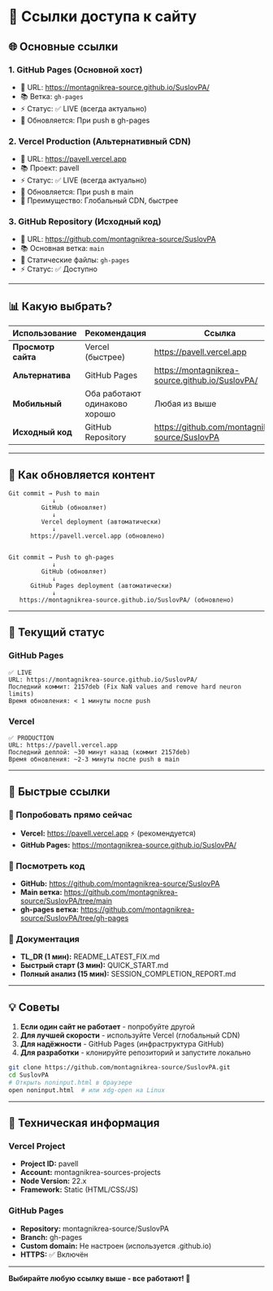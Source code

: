 # 🔗 Ссылки доступа к сайту

## 🌐 Основные ссылки

### 1. **GitHub Pages** (Основной хост)
- 📍 URL: https://montagnikrea-source.github.io/SuslovPA/
- 📚 Ветка: `gh-pages`
- ⚡ Статус: ✅ LIVE (всегда актуально)
- 🔄 Обновляется: При push в gh-pages

### 2. **Vercel Production** (Альтернативный CDN)
- 📍 URL: https://pavell.vercel.app
- 📚 Проект: pavell
- ⚡ Статус: ✅ LIVE (всегда актуально)
- 🔄 Обновляется: При push в main
- 🚀 Преимущество: Глобальный CDN, быстрее

### 3. **GitHub Repository** (Исходный код)
- 📍 URL: https://github.com/montagnikrea-source/SuslovPA
- 📚 Основная ветка: `main`
- 📂 Статические файлы: `gh-pages`
- ⚡ Статус: ✅ Доступно

---

## 📊 Какую выбрать?

| Использование | Рекомендация | Ссылка |
|---|---|---|
| **Просмотр сайта** | Vercel (быстрее) | https://pavell.vercel.app |
| **Альтернатива** | GitHub Pages | https://montagnikrea-source.github.io/SuslovPA/ |
| **Мобильный** | Оба работают одинаково хорошо | Любая из выше |
| **Исходный код** | GitHub Repository | https://github.com/montagnikrea-source/SuslovPA |

---

## 🔄 Как обновляется контент

```
Git commit → Push to main
            ↓
         GitHub (обновляет)
            ↓
         Vercel deployment (автоматически)
            ↓
      https://pavell.vercel.app (обновлено)


Git commit → Push to gh-pages
            ↓
         GitHub (обновляет)
            ↓
      GitHub Pages deployment (автоматически)
            ↓
   https://montagnikrea-source.github.io/SuslovPA/ (обновлено)
```

---

## 📌 Текущий статус

### GitHub Pages
```
✅ LIVE
URL: https://montagnikrea-source.github.io/SuslovPA/
Последний коммит: 2157deb (Fix NaN values and remove hard neuron limits)
Время обновления: < 1 минуты после push
```

### Vercel
```
✅ PRODUCTION
URL: https://pavell.vercel.app
Последний деплой: ~30 минут назад (коммит 2157deb)
Время обновления: ~2-3 минуты после push в main
```

---

## 🚀 Быстрые ссылки

### 🔹 Попробовать прямо сейчас
- **Vercel:** https://pavell.vercel.app ⚡ (рекомендуется)
- **GitHub Pages:** https://montagnikrea-source.github.io/SuslovPA/ 

### 🔹 Посмотреть код
- **GitHub:** https://github.com/montagnikrea-source/SuslovPA
- **Main ветка:** https://github.com/montagnikrea-source/SuslovPA/tree/main
- **gh-pages ветка:** https://github.com/montagnikrea-source/SuslovPA/tree/gh-pages

### 🔹 Документация
- **TL_DR (1 мин):** README_LATEST_FIX.md
- **Быстрый старт (3 мин):** QUICK_START.md
- **Полный анализ (15 мин):** SESSION_COMPLETION_REPORT.md

---

## 💡 Советы

1. **Если один сайт не работает** - попробуйте другой
2. **Для лучшей скорости** - используйте Vercel (глобальный CDN)
3. **Для надёжности** - GitHub Pages (инфраструктура GitHub)
4. **Для разработки** - клонируйте репозиторий и запустите локально

```bash
git clone https://github.com/montagnikrea-source/SuslovPA.git
cd SuslovPA
# Открыть noninput.html в браузере
open noninput.html  # или xdg-open на Linux
```

---

## 🔧 Техническая информация

### Vercel Project
- **Project ID:** pavell
- **Account:** montagnikrea-sources-projects
- **Node Version:** 22.x
- **Framework:** Static (HTML/CSS/JS)

### GitHub Pages
- **Repository:** montagnikrea-source/SuslovPA
- **Branch:** gh-pages
- **Custom domain:** Не настроен (используется .github.io)
- **HTTPS:** ✅ Включён

---

**Выбирайте любую ссылку выше - все работают! 🚀**

